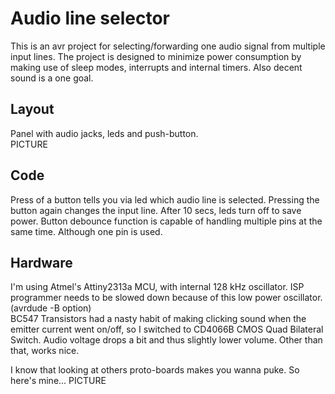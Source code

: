 # Audio line selector  
This is an avr project for selecting/forwarding one audio signal from multiple input lines.
The project is designed to minimize power consumption by making use of sleep modes, interrupts and internal timers.
Also decent sound is a one goal.

## Layout  
Panel with audio jacks, leds and push-button.  
PICTURE

## Code  
Press of a button tells you via led which audio line is selected. Pressing the button again changes the input line. After 10 secs, leds turn off to save power. Button debounce function is capable of handling multiple pins at the same time. Although one pin is used.  
  
## Hardware  
I'm using Atmel's Attiny2313a MCU, with internal 128 kHz oscillator. ISP programmer needs to be slowed down because of this low power oscillator. (avrdude -B option)  
BC547 Transistors had a nasty habit of making clicking sound when the emitter current went on/off, so I switched to CD4066B CMOS Quad Bilateral Switch. Audio voltage drops a bit and thus slightly lower volume. Other than that, works nice.  
  
I know that looking at others proto-boards makes you wanna puke. So here's mine...
PICTURE